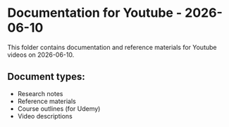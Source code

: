 # Documentation for Youtube - 2026-06-10

This folder contains documentation and reference materials for Youtube videos on 2026-06-10.

## Document types:
- Research notes
- Reference materials
- Course outlines (for Udemy)
- Video descriptions
